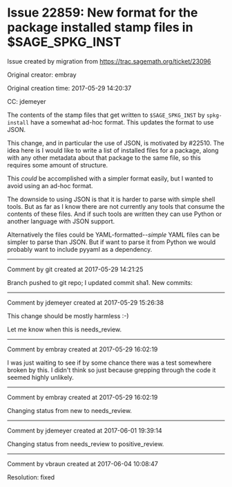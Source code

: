 # Issue 22859: New format for the package installed stamp files in $SAGE_SPKG_INST

Issue created by migration from https://trac.sagemath.org/ticket/23096

Original creator: embray

Original creation time: 2017-05-29 14:20:37

CC:  jdemeyer

The contents of the stamp files that get written to `$SAGE_SPKG_INST` by `spkg-install` have a somewhat ad-hoc format.  This updates the format to use JSON.

This change, and in particular the use of JSON, is motivated by #22510.  The idea here is I would like to write a list of installed files for a package, along with any other metadata about that package to the same file, so this requires some amount of structure.

This _could_ be accomplished with a simpler format easily, but I wanted to avoid using an ad-hoc format.

The downside to using JSON is that it is harder to parse with simple shell tools.  But as far as I know there are not currently any tools that consume the contents of these files.  And if such tools are written they can use Python or another language with JSON support.

Alternatively the files could be YAML-formatted--_simple_ YAML files can be simpler to parse than JSON.  But if want to parse it from Python we would probably want to include pyyaml as a dependency.


---

Comment by git created at 2017-05-29 14:21:25

Branch pushed to git repo; I updated commit sha1. New commits:


---

Comment by jdemeyer created at 2017-05-29 15:26:38

This change should be mostly harmless :-)

Let me know when this is needs_review.


---

Comment by embray created at 2017-05-29 16:02:19

I was just waiting to see if by some chance there was a test somewhere broken by this.  I didn't think so just because grepping through the code it seemed highly unlikely.


---

Comment by embray created at 2017-05-29 16:02:19

Changing status from new to needs_review.


---

Comment by jdemeyer created at 2017-06-01 19:39:14

Changing status from needs_review to positive_review.


---

Comment by vbraun created at 2017-06-04 10:08:47

Resolution: fixed
